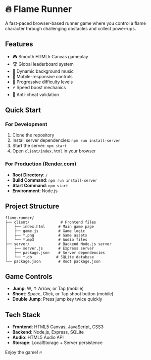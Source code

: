 # 🔥 Flame Runner

A fast-paced browser-based runner game where you control a flame character through challenging obstacles and collect power-ups.

## Features

- 🎮 Smooth HTML5 Canvas gameplay
- 🏆 Global leaderboard system
- 🎵 Dynamic background music
- 📱 Mobile-responsive controls
- 🌟 Progressive difficulty levels
- ⚡ Speed boost mechanics
- 🔐 Anti-cheat validation

## Quick Start

### For Development
1. Clone the repository
2. Install server dependencies: `npm run install-server`
3. Start the server: `npm start`
4. Open `client/index.html` in your browser

### For Production (Render.com)
- **Root Directory**: `/`
- **Build Command**: `npm run install-server`
- **Start Command**: `npm start`
- **Environment**: Node.js

## Project Structure

```
flame-runner/
├── client/              # Frontend files
│   ├── index.html      # Main game page
│   ├── game.js         # Game logic
│   ├── *.png           # Game assets
│   └── *.mp3           # Audio files
├── server/             # Backend Node.js server
│   ├── server.js       # Express server
│   ├── package.json    # Server dependencies
│   └── *.db           # SQLite database
└── package.json        # Root package.json
```

## Game Controls

- **Jump**: W, ↑ Arrow, or Tap (mobile)
- **Shoot**: Space, Click, or Tap shoot button (mobile)
- **Double Jump**: Press jump key twice quickly

## Tech Stack

- **Frontend**: HTML5 Canvas, JavaScript, CSS3
- **Backend**: Node.js, Express, SQLite
- **Audio**: HTML5 Audio API
- **Storage**: LocalStorage + Server persistence

Enjoy the game! 🔥